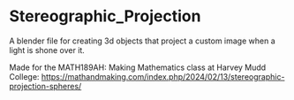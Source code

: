 # Stereographic_Projection
A blender file for creating 3d objects that project a custom image when a light is shone over it.

Made for the MATH189AH: Making Mathematics class at Harvey Mudd College: 
https://mathandmaking.com/index.php/2024/02/13/stereographic-projection-spheres/

